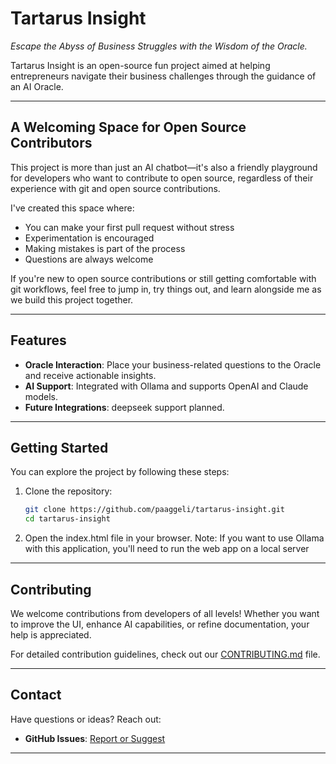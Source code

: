 # **Tartarus Insight**  
*Escape the Abyss of Business Struggles with the Wisdom of the Oracle.*  

Tartarus Insight is an open-source fun project aimed at helping entrepreneurs navigate their business challenges through the guidance of an AI Oracle.

---

## A Welcoming Space for Open Source Contributors

This project is more than just an AI chatbot—it's also a friendly playground for developers who want to contribute to open source, regardless of their experience with git and open source contributions.

I've created this space where:
- You can make your first pull request without stress
- Experimentation is encouraged
- Making mistakes is part of the process
- Questions are always welcome

If you're new to open source contributions or still getting comfortable with git workflows, feel free to jump in, try things out, and learn alongside me as we build this project together.

---

## **Features**  
- **Oracle Interaction**: Place your business-related questions to the Oracle and receive actionable insights.
- **AI Support**: Integrated with Ollama and supports OpenAI and Claude models.
- **Future Integrations**: deepseek support planned.  

---

## **Getting Started**
You can explore the project by following these steps:
1. Clone the repository:  
   ```bash  
   git clone https://github.com/paaggeli/tartarus-insight.git
   cd tartarus-insight  
   ```  
2. Open the index.html file in your browser.
   Note: If you want to use Ollama with this application, you'll need to run the web app on a local server

---

## **Contributing**  
We welcome contributions from developers of all levels! Whether you want to improve the UI, enhance AI capabilities, or refine documentation, your help is appreciated.

For detailed contribution guidelines, check out our [CONTRIBUTING.md](https://github.com/paaggeli/tartarus-insight/blob/main/CONTRIBUTING.md) file.

---

## **Contact**  
Have questions or ideas? Reach out:  
- **GitHub Issues**: [Report or Suggest](https://github.com/paaggeli/tartarus-insight/issues)  

---
